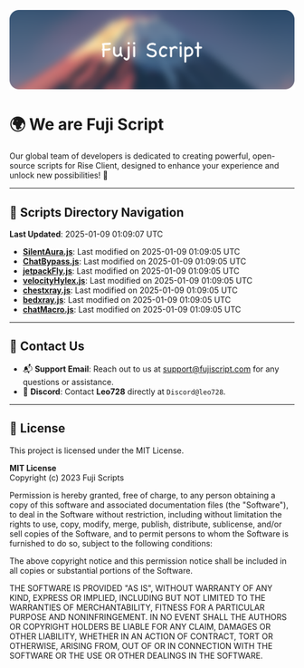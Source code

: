 ![Banner](.github/b.webp)

# 🌍 **We are Fuji Script**

Our global team of developers is dedicated to creating powerful, open-source scripts for Rise Client, designed to enhance your experience and unlock new possibilities! 🌟

---
<!-- SCRIPTS_NAVIGATION_START -->
## 📂 **Scripts Directory Navigation**

**Last Updated**: 2025-01-09 01:09:07 UTC

- **[SilentAura.js](scripts/SilentAura.js)**: Last modified on 2025-01-09 01:09:05 UTC
- **[ChatBypass.js](scripts/ChatBypass.js)**: Last modified on 2025-01-09 01:09:05 UTC
- **[jetpackFly.js](scripts/jetpackFly.js)**: Last modified on 2025-01-09 01:09:05 UTC
- **[velocityHylex.js](scripts/velocityHylex.js)**: Last modified on 2025-01-09 01:09:05 UTC
- **[chestxray.js](scripts/chestxray.js)**: Last modified on 2025-01-09 01:09:05 UTC
- **[bedxray.js](scripts/bedxray.js)**: Last modified on 2025-01-09 01:09:05 UTC
- **[chatMacro.js](scripts/chatMacro.js)**: Last modified on 2025-01-09 01:09:05 UTC

<!-- SCRIPTS_NAVIGATION_END -->

---

## 💬 **Contact Us**  
- 📬 **Support Email**: Reach out to us at [support@fujiscript.com](mailto:support@fujiscript.com) for any questions or assistance.  
- 💬 **Discord**: Contact **Leo728** directly at `Discord@leo728`.

---

## 📜 **License**

This project is licensed under the MIT License.  

**MIT License**  
Copyright (c) 2023 Fuji Scripts  

Permission is hereby granted, free of charge, to any person obtaining a copy of this software and associated documentation files (the "Software"), to deal in the Software without restriction, including without limitation the rights to use, copy, modify, merge, publish, distribute, sublicense, and/or sell copies of the Software, and to permit persons to whom the Software is furnished to do so, subject to the following conditions:  

The above copyright notice and this permission notice shall be included in all copies or substantial portions of the Software.  

THE SOFTWARE IS PROVIDED "AS IS", WITHOUT WARRANTY OF ANY KIND, EXPRESS OR IMPLIED, INCLUDING BUT NOT LIMITED TO THE WARRANTIES OF MERCHANTABILITY, FITNESS FOR A PARTICULAR PURPOSE AND NONINFRINGEMENT. IN NO EVENT SHALL THE AUTHORS OR COPYRIGHT HOLDERS BE LIABLE FOR ANY CLAIM, DAMAGES OR OTHER LIABILITY, WHETHER IN AN ACTION OF CONTRACT, TORT OR OTHERWISE, ARISING FROM, OUT OF OR IN CONNECTION WITH THE SOFTWARE OR THE USE OR OTHER DEALINGS IN THE SOFTWARE.  
